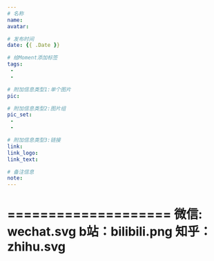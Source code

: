 ```yaml
---
# 名称
name:
avatar:

# 发布时间
date: {{ .Date }}

# 给Moment添加标签
tags:
 -
 -

# 附加信息类型1:单个图片
pic:

# 附加信息类型2:图片组
pic_set:
 - 
 -

# 附加信息类型3:链接
link:
link_logo:
link_text:

# 备注信息
note:
---
```





====================
微信: wechat.svg
b站：bilibili.png
知乎：zhihu.svg
====================


